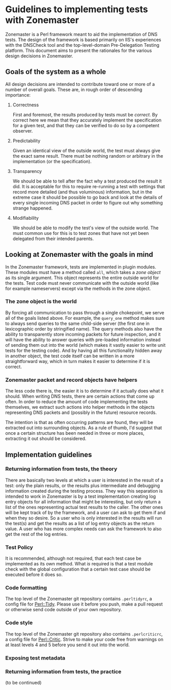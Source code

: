 # Guidelines to implementing tests with Zonemaster

Zonemaster is a Perl framework meant to aid the implementation of DNS tests. The design of the framework is based primarily on IIS's experiences with the DNSCheck tool and the top-level-domain Pre-Delegation Testing platform. This document aims to present the rationales for the various design decisions in Zonemaster.

## Goals of the system as a whole

All design decisions are intended to contribute toward one or more of a number of overall goals. These are, in rough order of descending importance:

1. Correctness

    First and foremost, the results produced by tests must be _correct_. By correct here we mean that they accurately implement the specification for a given test, and that they can be verified to do so by a competent observer.

2. Predictability

    Given an identical view of the outside world, the test must always give the exact same result. There must be nothing random or arbitrary in the implementation (or the specification).

3. Transparency

    We should be able to tell after the fact why a test produced the result it did. It is acceptable for this to require re-running a test with settings that record more detailed (and thus voluminous) information, but in the extreme case it should be possible to go back and look at the details of every single incoming DNS packet in order to figure out why something strange happened.

4. Modifiability

    We should be able to modify the test's view of the outside world. The must common use for this is to test zones that have not yet been delegated from their intended parents.

## Looking at Zonemaster with the goals in mind

In the Zonemaster framework, tests are implemented in plugin modules. These modules must have a method called `all`, which takes a _zone object_ as its single argument. This object represents the entire outside world for the tests. Test code must never communicate with the outside world (like for example nameservers) except via the methods in the zone object.

### The zone object is the world

By forcing all communication to pass through a single chokepoint, we serve all of the goals listed above. For example, the `query_one` method makes sure to always send queries to the same child-side server (the first one in lexicographic order by stringified name). The query methods also have the ability to transparently store incoming packets for future inspection, and it will have the ability to answer queries with pre-loaded information instead of sending them out into the world (which makes it vastly easier to write unit tests for the testing code). And by having all this functionality hidden away in another object, the test code itself can be written in a more straightforward way, which in turn makes it easier to determine if it is correct.

### Zonemaster packet and record objects have helpers

The less code there is, the easier it is to determine if it actually does what it should. When writing DNS tests, there are certain actions that come up often. In order to reduce the amount of code implementing the tests themselves, we extract such actions into helper methods in the objects representing DNS packets and (possibly in the future) resource records.

The intention is that as often occurring patterns are found, they will be extracted out into surrounding objects. As a rule of thumb, I'd suggest that once a certain structure has been needed in three or more places, extracting it out should be considered.

## Implementation guidelines

### Returning information from tests, the theory

There are basically two levels at which a user is interested in the result of a test: only the plain results, or the results plus intermediate and debugging information created during the testing process. They way this separation is intended to work in Zonemaster is by a test implementation creating log entry objects for all information that might be interesting, but only return a list of the ones representing actual test results to the caller. The other ones will be kept track of by the framework, and a user can ask to get them if and when they so desire. So a user who is only interested in the results will run the test(s) and get the results as a list of log entry objects as the return value. A user who has more complex needs can ask the framework to also get the rest of the log entries.

### Test Policy

It is recommended, although not required, that each test case be implemented as its own method. What _is_ required is that a test module check with the global configuration that a certain test case should be executed before it does so.

### Code formatting

The top level of the Zonemaster git repository contains `.perltidyrc`, a config file for [Perl::Tidy]. Please use it before you push, make a pull request or otherwise send code outside of your own repository.

### Code style

The top level of the Zonemaster git repository also contains `.perlcriticrc`, a config file for [Perl::Critic]. Strive to make your code free from warnings on at least levels 4 and 5 before you send it out into the world.

### Exposing test metadata

### Returning information from tests, the practice

(to be continued)



[Perl::Critic]: https://metacpan.org/pod/Perl::Critic
[Perl::Tidy]: https://metacpan.org/pod/Perl::Tidy

